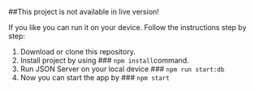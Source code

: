 ##This project is not available in live version!

If you like you can run it on your device.
Follow the instructions step by step:

1. Download or clone this repository.
2. Install project by using ### `npm install`command.
3. Run JSON Server on your local device ### `npm run start:db`
4. Now you can start the app by ### `npm start`


